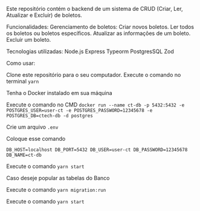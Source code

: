 Este repositório contém o backend de um sistema de CRUD (Criar, Ler, Atualizar e Excluir) de boletos. 

Funcionalidades:
Gerenciamento de boletos:
Criar novos boletos.
Ler todos os boletos ou boletos específicos.
Atualizar as informações de um boleto.
Excluir um boleto.

Tecnologias utilizadas:
Node.js
Express
Typeorm
PostgresSQL
Zod

Como usar:

Clone este repositório para o seu computador.
Execute o comando no terminal `yarn`

Tenha o Docker instalado em sua máquina

Execute o comando no CMD `docker run --name ct-db -p 5432:5432 -e POSTGRES_USER=user-ct -e POSTGRES_PASSWORD=12345678 -e POSTGRES_DB=ctech-db -d postgres`

Crie um arquivo `.env`

Coloque esse comando 

`DB_HOST=localhost
DB_PORT=5432
DB_USER=user-ct
DB_PASSWORD=12345678
DB_NAME=ct-db`

Execute o comando `yarn start`

Caso deseje popular as tabelas do Banco

Execute o comando `yarn migration:run`

Execute o comando `yarn start`
